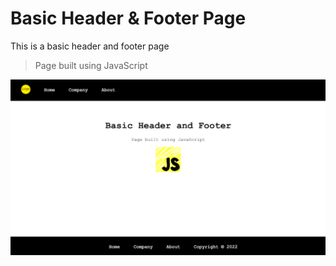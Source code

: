 # Basic Header & Footer Page

This is a basic header and footer page

> Page built using JavaScript

![Basic Header and Footer project image](https://github.com/kobikibu/basic-Header-Footer/blob/main/images/render.png)
